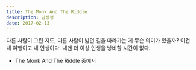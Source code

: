 ```yaml
---
title: The Monk And The Riddle
description: 감상평
date: 2017-02-13
---
```


다른 사람이 그린 지도, 다른 사람이 밟던 길을 따라가는 게 무슨 의미가 있을까? 이건 내 여행이고 내 인생이다. 내겐 더 이상 인생을 낭비할 시간이 없다. 

- The Monk And The Riddle 중에서

